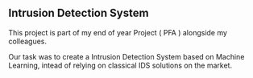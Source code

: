 ## Intrusion Detection System

This project is part of my end of year Project ( PFA ) alongside my colleagues.

Our task was to create a Intrusion Detection System based on Machine Learning, intead of relying on classical IDS solutions on the market.
